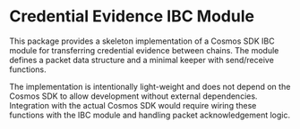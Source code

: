 # Credential Evidence IBC Module

This package provides a skeleton implementation of a Cosmos SDK IBC module
for transferring credential evidence between chains. The module defines a
packet data structure and a minimal keeper with send/receive functions.

The implementation is intentionally light-weight and does not depend on the
Cosmos SDK to allow development without external dependencies. Integration
with the actual Cosmos SDK would require wiring these functions with the IBC
module and handling packet acknowledgement logic.
